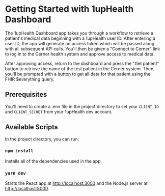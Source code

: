 # Getting Started with 1upHealth Dashboard

The 1upHealth Dashboard app takes you through a workflow to retrieve a patient's medical data beginning with a 1upHealth user ID. After entering a user ID, the app will generate an access token which will be passed along with all subsequent API calls. You'll then be given a "Connect to Cerner" link to log in to the Cerner health system and approve access to medical data.

After approving access, return to the dashboard and press the "Get patient" button to retrieve the name of the test patient in the Cerner system.
Then, you'll be prompted with a button to get all data for that patient using the FHIR $everything query.

## Prerequisites

You'll need to create a .env file in the project directory to set your `CLIENT_ID` and `CLIENT_SECRET` from your 1upHealth dev account.

## Available Scripts

In the project directory, you can run:

### `npm install`

Installs all of the dependencies used in the app.

### `yarn dev`

Starts the React app at [http://localhost:3000](http://localhost:3000) and the Node.js server at [http://localhost:8000](http://localhost:8000).
